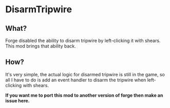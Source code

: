 # DisarmTripwire

## What?
Forge disabled the ability to disarm tripwire by left-clicking it with shears. This mod brings that ability back.

## How?
It's very simple, the actual logic for disarmed tripwire is still in the game, so all I have to do is add an event handler to disarm the tripwire when left-clicking with shears.

**If you want me to port this mod to another version of forge then make an issue here.**
